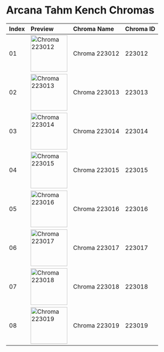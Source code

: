 # Arcana Tahm Kench Chromas

| Index | Preview | Chroma Name | Chroma ID |
|:---|:---|:---|:---|
| 01 | <img src='https://raw.communitydragon.org/latest/plugins/rcp-be-lol-game-data/global/default/v1/champion-chroma-images/223/223012.png' alt='Chroma 223012' width='100'> | Chroma 223012 | 223012 |
| 02 | <img src='https://raw.communitydragon.org/latest/plugins/rcp-be-lol-game-data/global/default/v1/champion-chroma-images/223/223013.png' alt='Chroma 223013' width='100'> | Chroma 223013 | 223013 |
| 03 | <img src='https://raw.communitydragon.org/latest/plugins/rcp-be-lol-game-data/global/default/v1/champion-chroma-images/223/223014.png' alt='Chroma 223014' width='100'> | Chroma 223014 | 223014 |
| 04 | <img src='https://raw.communitydragon.org/latest/plugins/rcp-be-lol-game-data/global/default/v1/champion-chroma-images/223/223015.png' alt='Chroma 223015' width='100'> | Chroma 223015 | 223015 |
| 05 | <img src='https://raw.communitydragon.org/latest/plugins/rcp-be-lol-game-data/global/default/v1/champion-chroma-images/223/223016.png' alt='Chroma 223016' width='100'> | Chroma 223016 | 223016 |
| 06 | <img src='https://raw.communitydragon.org/latest/plugins/rcp-be-lol-game-data/global/default/v1/champion-chroma-images/223/223017.png' alt='Chroma 223017' width='100'> | Chroma 223017 | 223017 |
| 07 | <img src='https://raw.communitydragon.org/latest/plugins/rcp-be-lol-game-data/global/default/v1/champion-chroma-images/223/223018.png' alt='Chroma 223018' width='100'> | Chroma 223018 | 223018 |
| 08 | <img src='https://raw.communitydragon.org/latest/plugins/rcp-be-lol-game-data/global/default/v1/champion-chroma-images/223/223019.png' alt='Chroma 223019' width='100'> | Chroma 223019 | 223019 |
